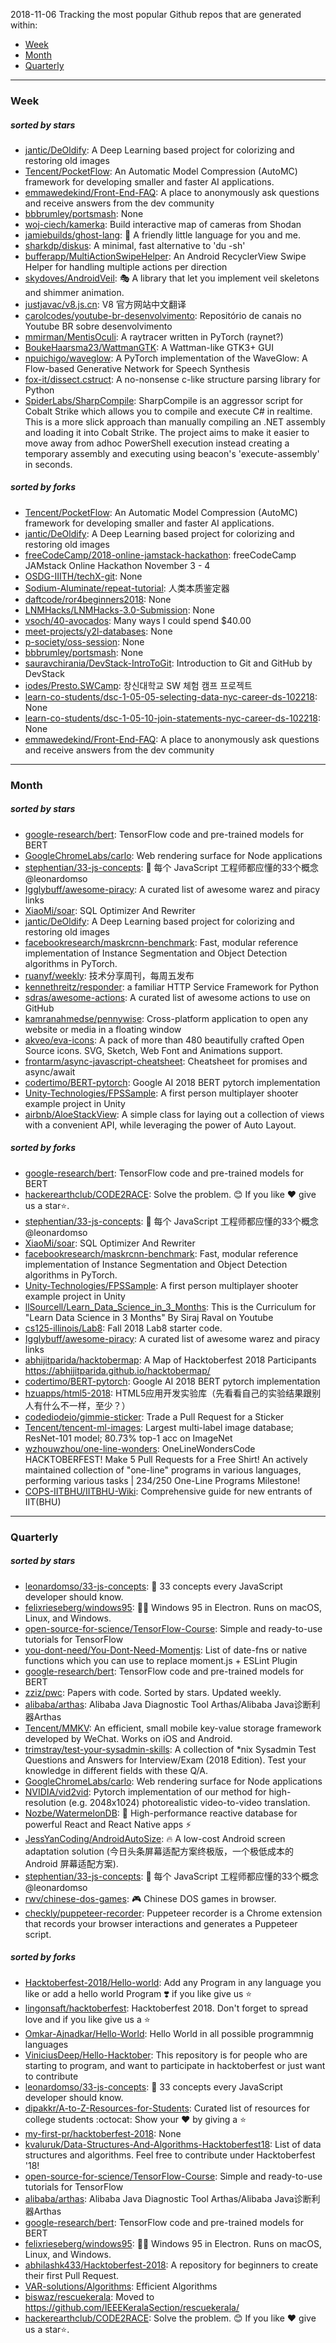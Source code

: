 2018-11-06
Tracking the most popular Github repos that are generated within: 
* [Week](https://github.com/polebug/github_trending_spider/blob/master/2018-11-06.md#week)
* [Month](https://github.com/polebug/github_trending_spider/blob/master/2018-11-06.md#month)
* [Quarterly](https://github.com/polebug/github_trending_spider/blob/master/2018-11-06.md#quarterly)
--- 
### Week 
##### sorted by stars 
* [jantic/DeOldify](https://github.com/jantic/DeOldify): A Deep Learning based project for colorizing and restoring old images
* [Tencent/PocketFlow](https://github.com/Tencent/PocketFlow): An Automatic Model Compression (AutoMC) framework for developing smaller and faster AI applications.
* [emmawedekind/Front-End-FAQ](https://github.com/emmawedekind/Front-End-FAQ): A place to anonymously ask questions and receive answers from the dev community
* [bbbrumley/portsmash](https://github.com/bbbrumley/portsmash): None
* [woj-ciech/kamerka](https://github.com/woj-ciech/kamerka): Build interactive map of cameras from Shodan
* [jamiebuilds/ghost-lang](https://github.com/jamiebuilds/ghost-lang): :ghost: A friendly little language for you and me.
* [sharkdp/diskus](https://github.com/sharkdp/diskus): A minimal, fast alternative to 'du -sh'
* [bufferapp/MultiActionSwipeHelper](https://github.com/bufferapp/MultiActionSwipeHelper): An Android RecyclerView Swipe Helper for handling multiple actions per direction
* [skydoves/AndroidVeil](https://github.com/skydoves/AndroidVeil): :performing_arts: A library that let you implement veil skeletons and shimmer animation.
* [justjavac/v8.js.cn](https://github.com/justjavac/v8.js.cn): V8 官方网站中文翻译
* [carolcodes/youtube-br-desenvolvimento](https://github.com/carolcodes/youtube-br-desenvolvimento): Repositório de canais no Youtube BR sobre desenvolvimento
* [mmirman/MentisOculi](https://github.com/mmirman/MentisOculi): A raytracer written in PyTorch (raynet?)
* [BoukeHaarsma23/WattmanGTK](https://github.com/BoukeHaarsma23/WattmanGTK): A Wattman-like GTK3+ GUI
* [npuichigo/waveglow](https://github.com/npuichigo/waveglow): A PyTorch implementation of the WaveGlow: A Flow-based Generative Network for Speech Synthesis
* [fox-it/dissect.cstruct](https://github.com/fox-it/dissect.cstruct): A no-nonsense c-like structure parsing library for Python
* [SpiderLabs/SharpCompile](https://github.com/SpiderLabs/SharpCompile): SharpCompile is an aggressor script for Cobalt Strike which allows you to compile and execute C# in realtime. This is a more slick approach than manually compiling an .NET assembly and loading it into Cobalt Strike. The project aims to make it easier to move away from adhoc PowerShell execution instead creating a temporary assembly and executing using beacon's 'execute-assembly' in seconds.
##### sorted by forks 
* [Tencent/PocketFlow](https://github.com/Tencent/PocketFlow): An Automatic Model Compression (AutoMC) framework for developing smaller and faster AI applications.
* [jantic/DeOldify](https://github.com/jantic/DeOldify): A Deep Learning based project for colorizing and restoring old images
* [freeCodeCamp/2018-online-jamstack-hackathon](https://github.com/freeCodeCamp/2018-online-jamstack-hackathon): freeCodeCamp JAMstack Online Hackathon November 3 - 4
* [OSDG-IIITH/techX-git](https://github.com/OSDG-IIITH/techX-git): None
* [Sodium-Aluminate/repeat-tutorial](https://github.com/Sodium-Aluminate/repeat-tutorial): 人类本质鉴定器
* [daftcode/ror4beginners2018](https://github.com/daftcode/ror4beginners2018): None
* [LNMHacks/LNMHacks-3.0-Submission](https://github.com/LNMHacks/LNMHacks-3.0-Submission): None
* [vsoch/40-avocados](https://github.com/vsoch/40-avocados): Many ways I could spend $40.00
* [meet-projects/y2l-databases](https://github.com/meet-projects/y2l-databases): None
* [p-society/oss-session](https://github.com/p-society/oss-session): None
* [bbbrumley/portsmash](https://github.com/bbbrumley/portsmash): None
* [sauravchirania/DevStack-IntroToGit](https://github.com/sauravchirania/DevStack-IntroToGit): Introduction to Git and GitHub by DevStack
* [iodes/Presto.SWCamp](https://github.com/iodes/Presto.SWCamp): 창신대학교 SW 체험 캠프 프로젝트
* [learn-co-students/dsc-1-05-05-selecting-data-nyc-career-ds-102218](https://github.com/learn-co-students/dsc-1-05-05-selecting-data-nyc-career-ds-102218): None
* [learn-co-students/dsc-1-05-10-join-statements-nyc-career-ds-102218](https://github.com/learn-co-students/dsc-1-05-10-join-statements-nyc-career-ds-102218): None
* [emmawedekind/Front-End-FAQ](https://github.com/emmawedekind/Front-End-FAQ): A place to anonymously ask questions and receive answers from the dev community
--- 
### Month 
##### sorted by stars 
* [google-research/bert](https://github.com/google-research/bert): TensorFlow code and pre-trained models for BERT
* [GoogleChromeLabs/carlo](https://github.com/GoogleChromeLabs/carlo): Web rendering surface for Node applications
* [stephentian/33-js-concepts](https://github.com/stephentian/33-js-concepts): :scroll: 每个 JavaScript 工程师都应懂的33个概念 @leonardomso
* [Igglybuff/awesome-piracy](https://github.com/Igglybuff/awesome-piracy): A curated list of awesome warez and piracy links
* [XiaoMi/soar](https://github.com/XiaoMi/soar): SQL Optimizer And Rewriter
* [jantic/DeOldify](https://github.com/jantic/DeOldify): A Deep Learning based project for colorizing and restoring old images
* [facebookresearch/maskrcnn-benchmark](https://github.com/facebookresearch/maskrcnn-benchmark): Fast, modular reference implementation of Instance Segmentation and Object Detection algorithms in PyTorch.
* [ruanyf/weekly](https://github.com/ruanyf/weekly): 技术分享周刊，每周五发布
* [kennethreitz/responder](https://github.com/kennethreitz/responder): a familiar HTTP Service Framework for Python
* [sdras/awesome-actions](https://github.com/sdras/awesome-actions): A curated list of awesome actions to use on GitHub
* [kamranahmedse/pennywise](https://github.com/kamranahmedse/pennywise): Cross-platform application to open any website or media in a floating window
* [akveo/eva-icons](https://github.com/akveo/eva-icons): A pack of more than 480 beautifully crafted Open Source icons. SVG, Sketch, Web Font and Animations support.
* [frontarm/async-javascript-cheatsheet](https://github.com/frontarm/async-javascript-cheatsheet): Cheatsheet for promises and async/await
* [codertimo/BERT-pytorch](https://github.com/codertimo/BERT-pytorch): Google AI 2018 BERT pytorch implementation
* [Unity-Technologies/FPSSample](https://github.com/Unity-Technologies/FPSSample): A first person multiplayer shooter example project in Unity
* [airbnb/AloeStackView](https://github.com/airbnb/AloeStackView): A simple class for laying out a collection of views with a convenient API, while leveraging the power of Auto Layout.
##### sorted by forks 
* [google-research/bert](https://github.com/google-research/bert): TensorFlow code and pre-trained models for BERT
* [hackerearthclub/CODE2RACE](https://github.com/hackerearthclub/CODE2RACE):  Solve the problem. 😊 If you like ❤ give us a star⭐.
* [stephentian/33-js-concepts](https://github.com/stephentian/33-js-concepts): :scroll: 每个 JavaScript 工程师都应懂的33个概念 @leonardomso
* [XiaoMi/soar](https://github.com/XiaoMi/soar): SQL Optimizer And Rewriter
* [facebookresearch/maskrcnn-benchmark](https://github.com/facebookresearch/maskrcnn-benchmark): Fast, modular reference implementation of Instance Segmentation and Object Detection algorithms in PyTorch.
* [Unity-Technologies/FPSSample](https://github.com/Unity-Technologies/FPSSample): A first person multiplayer shooter example project in Unity
* [llSourcell/Learn_Data_Science_in_3_Months](https://github.com/llSourcell/Learn_Data_Science_in_3_Months): This is the Curriculum for "Learn Data Science in 3 Months" By Siraj Raval on Youtube
* [cs125-illinois/Lab8](https://github.com/cs125-illinois/Lab8): Fall 2018 Lab8 starter code.
* [Igglybuff/awesome-piracy](https://github.com/Igglybuff/awesome-piracy): A curated list of awesome warez and piracy links
* [abhijitparida/hacktobermap](https://github.com/abhijitparida/hacktobermap): A Map of Hacktoberfest 2018 Participants https://abhijitparida.github.io/hacktobermap/
* [codertimo/BERT-pytorch](https://github.com/codertimo/BERT-pytorch): Google AI 2018 BERT pytorch implementation
* [hzuapps/html5-2018](https://github.com/hzuapps/html5-2018): HTML5应用开发实验库（先看看自己的实验结果跟别人有什么不一样，至少？）
* [codediodeio/gimmie-sticker](https://github.com/codediodeio/gimmie-sticker): Trade a Pull Request for a Sticker
* [Tencent/tencent-ml-images](https://github.com/Tencent/tencent-ml-images): Largest multi-label image database; ResNet-101 model; 80.73% top-1 acc on ImageNet
* [wzhouwzhou/one-line-wonders](https://github.com/wzhouwzhou/one-line-wonders): OneLineWondersCode HACKTOBERFEST! Make 5 Pull Requests for a Free Shirt! An actively maintained collection of "one-line" programs in various languages, performing various tasks | 234/250 One-Line Programs Milestone!
* [COPS-IITBHU/IITBHU-Wiki](https://github.com/COPS-IITBHU/IITBHU-Wiki): Comprehensive guide for new entrants of IIT(BHU)
--- 
### Quarterly 
##### sorted by stars 
* [leonardomso/33-js-concepts](https://github.com/leonardomso/33-js-concepts): 📜 33 concepts every JavaScript developer should know.
* [felixrieseberg/windows95](https://github.com/felixrieseberg/windows95): 💩🚀 Windows 95 in Electron. Runs on macOS, Linux, and Windows.
* [open-source-for-science/TensorFlow-Course](https://github.com/open-source-for-science/TensorFlow-Course): Simple and ready-to-use tutorials for TensorFlow 
* [you-dont-need/You-Dont-Need-Momentjs](https://github.com/you-dont-need/You-Dont-Need-Momentjs): List of date-fns or native functions which you can use to replace moment.js + ESLint Plugin 
* [google-research/bert](https://github.com/google-research/bert): TensorFlow code and pre-trained models for BERT
* [zziz/pwc](https://github.com/zziz/pwc): Papers with code. Sorted by stars. Updated weekly. 
* [alibaba/arthas](https://github.com/alibaba/arthas): Alibaba Java Diagnostic Tool Arthas/Alibaba Java诊断利器Arthas
* [Tencent/MMKV](https://github.com/Tencent/MMKV): An efficient, small mobile key-value storage framework developed by WeChat. Works on iOS and Android.
* [trimstray/test-your-sysadmin-skills](https://github.com/trimstray/test-your-sysadmin-skills): A collection of *nix Sysadmin Test Questions and Answers for Interview/Exam (2018 Edition). Test your knowledge in different fields with these Q/A.
* [GoogleChromeLabs/carlo](https://github.com/GoogleChromeLabs/carlo): Web rendering surface for Node applications
* [NVIDIA/vid2vid](https://github.com/NVIDIA/vid2vid): Pytorch implementation of our method for high-resolution (e.g. 2048x1024) photorealistic video-to-video translation.
* [Nozbe/WatermelonDB](https://github.com/Nozbe/WatermelonDB): 🍉 High-performance reactive database for powerful React and React Native apps ⚡️
* [JessYanCoding/AndroidAutoSize](https://github.com/JessYanCoding/AndroidAutoSize): 🔥 A low-cost Android screen adaptation solution (今日头条屏幕适配方案终极版，一个极低成本的 Android 屏幕适配方案).
* [stephentian/33-js-concepts](https://github.com/stephentian/33-js-concepts): :scroll: 每个 JavaScript 工程师都应懂的33个概念 @leonardomso
* [rwv/chinese-dos-games](https://github.com/rwv/chinese-dos-games): 🎮 Chinese DOS games in browser.
* [checkly/puppeteer-recorder](https://github.com/checkly/puppeteer-recorder): Puppeteer recorder is a Chrome extension that records your browser interactions and generates a  Puppeteer script.
##### sorted by forks 
* [Hacktoberfest-2018/Hello-world](https://github.com/Hacktoberfest-2018/Hello-world): Add any  Program in any language you like or add a hello world Program ❣️ if you like give us :star:
* [lingonsaft/hacktoberfest](https://github.com/lingonsaft/hacktoberfest): Hacktoberfest 2018. Don't forget to spread love and if you like give us a ⭐️
* [Omkar-Ajnadkar/Hello-World](https://github.com/Omkar-Ajnadkar/Hello-World): Hello World in all possible programmnig languages
* [ViniciusDeep/Hello-Hacktober](https://github.com/ViniciusDeep/Hello-Hacktober):  This repository is for people who are starting to program, and want to participate in hacktoberfest  or just want to contribute
* [leonardomso/33-js-concepts](https://github.com/leonardomso/33-js-concepts): 📜 33 concepts every JavaScript developer should know.
* [dipakkr/A-to-Z-Resources-for-Students](https://github.com/dipakkr/A-to-Z-Resources-for-Students): Curated list of resources for college students :octocat: Show your :heart: by giving a :star:
* [my-first-pr/hacktoberfest-2018](https://github.com/my-first-pr/hacktoberfest-2018): None
* [kvaluruk/Data-Structures-And-Algorithms-Hacktoberfest18](https://github.com/kvaluruk/Data-Structures-And-Algorithms-Hacktoberfest18): List of data structures and algorithms. Feel free to contribute under Hacktoberfest '18!
* [open-source-for-science/TensorFlow-Course](https://github.com/open-source-for-science/TensorFlow-Course): Simple and ready-to-use tutorials for TensorFlow 
* [alibaba/arthas](https://github.com/alibaba/arthas): Alibaba Java Diagnostic Tool Arthas/Alibaba Java诊断利器Arthas
* [google-research/bert](https://github.com/google-research/bert): TensorFlow code and pre-trained models for BERT
* [felixrieseberg/windows95](https://github.com/felixrieseberg/windows95): 💩🚀 Windows 95 in Electron. Runs on macOS, Linux, and Windows.
* [abhilashk433/Hacktoberfest-2018](https://github.com/abhilashk433/Hacktoberfest-2018): A repository for beginners to create their first Pull Request. 
* [VAR-solutions/Algorithms](https://github.com/VAR-solutions/Algorithms): Efficient Algorithms
* [biswaz/rescuekerala](https://github.com/biswaz/rescuekerala): Moved to https://github.com/IEEEKeralaSection/rescuekerala/
* [hackerearthclub/CODE2RACE](https://github.com/hackerearthclub/CODE2RACE):  Solve the problem. 😊 If you like ❤ give us a star⭐.
